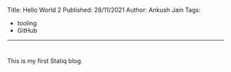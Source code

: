 Title: Hello World 2
Published: 28/11/2021
Author: Ankush Jain
Tags:
  - tooling
  - GitHub
---
# <?#= Title /?>

This is my first Statiq blog.